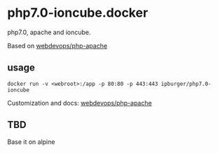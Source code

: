 # php7.0-ioncube.docker

php7.0, apache and ioncube. 

Based on [webdevops/php-apache](http://dockerfile.readthedocs.io/en/latest/content/DockerImages/dockerfiles/php-apache.html)

## usage

```
docker run -v <webroot>:/app -p 80:80 -p 443:443 ipburger/php7.0-ioncube
```

Customization and docs: [webdevops/php-apache](http://dockerfile.readthedocs.io/en/latest/content/DockerImages/dockerfiles/php-apache.html)

## TBD

Base it on alpine 
